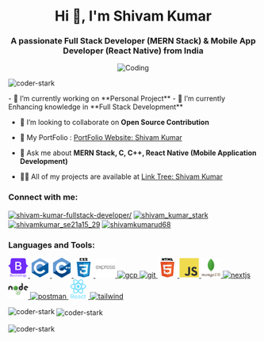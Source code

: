 <h1 align="center">Hi 👋, I'm Shivam Kumar</h1>
<h3 align="center">A passionate Full Stack Developer (MERN Stack) & Mobile App Developer (React Native) from India</h3>
<p align="center">
  <img alt="Coding" width="400" src="http://drive.google.com/uc?export=view&id=1ICEsRg11_6xmQ1bE9K11YEfFbSFUGy8K">
</p>
<p align="left"> <img src="https://komarev.com/ghpvc/?username=coder-stark&label=Profile%20views&color=0e75b6&style=flat" alt="coder-stark" /> </p>
- 🔭 I’m currently working on **Personal Project**
- 🌱 I’m currently Enhancing knowledge in **Full Stack Development**

- 👯 I’m looking to collaborate on **Open Source Contribution**

- 📄 My PortFolio : [PortFolio Website: Shivam Kumar](https://shivam-kumar-rajbhar.netlify.app/)

- 💬 Ask me about **MERN Stack, C, C++, React Native (Mobile Application Development)**

- 👨‍💻 All of my projects are available at [Link Tree: Shivam Kumar](https://linktr.ee/shivam_kumar_rajbhar)

<h3 align="left">Connect with me:</h3>
<p align="left">
<a href="https://linkedin.com/in/shivam-kumar-fullstack-developer/" target="blank"><img align="center" src="https://raw.githubusercontent.com/rahuldkjain/github-profile-readme-generator/master/src/images/icons/Social/linked-in-alt.svg" alt="shivam-kumar-fullstack-developer/" height="30" width="40" /></a>
<a href="https://instagram.com/shivam_kumar_stark" target="blank"><img align="center" src="https://raw.githubusercontent.com/rahuldkjain/github-profile-readme-generator/master/src/images/icons/Social/instagram.svg" alt="shivam_kumar_stark" height="30" width="40" /></a>
<a href="https://www.leetcode.com/shivamkumar_se21a15_29" target="blank"><img align="center" src="https://raw.githubusercontent.com/rahuldkjain/github-profile-readme-generator/master/src/images/icons/Social/leet-code.svg" alt="shivamkumar_se21a15_29" height="30" width="40" /></a>
<a href="https://auth.geeksforgeeks.org/user/shivamkumarud68" target="blank"><img align="center" src="https://raw.githubusercontent.com/rahuldkjain/github-profile-readme-generator/master/src/images/icons/Social/geeks-for-geeks.svg" alt="shivamkumarud68" height="30" width="40" /></a>
</p>
<h3 align="left">Languages and Tools:</h3>
<p align="left"> <a href="https://getbootstrap.com" target="_blank" rel="noreferrer"> <img src="https://raw.githubusercontent.com/devicons/devicon/master/icons/bootstrap/bootstrap-plain-wordmark.svg" alt="bootstrap" width="40" height="40"/> </a> <a href="https://www.cprogramming.com/" target="_blank" rel="noreferrer"> <img src="https://raw.githubusercontent.com/devicons/devicon/master/icons/c/c-original.svg" alt="c" width="40" height="40"/> </a> <a href="https://www.w3schools.com/cpp/" target="_blank" rel="noreferrer"> <img src="https://raw.githubusercontent.com/devicons/devicon/master/icons/cplusplus/cplusplus-original.svg" alt="cplusplus" width="40" height="40"/> </a> <a href="https://www.w3schools.com/css/" target="_blank" rel="noreferrer"> <img src="https://raw.githubusercontent.com/devicons/devicon/master/icons/css3/css3-original-wordmark.svg" alt="css3" width="40" height="40"/> </a> <a href="https://expressjs.com" target="_blank" rel="noreferrer"> <img src="https://raw.githubusercontent.com/devicons/devicon/master/icons/express/express-original-wordmark.svg" alt="express" width="40" height="40"/> </a> <a href="https://cloud.google.com" target="_blank" rel="noreferrer"> <img src="https://www.vectorlogo.zone/logos/google_cloud/google_cloud-icon.svg" alt="gcp" width="40" height="40"/> </a> <a href="https://git-scm.com/" target="_blank" rel="noreferrer"> <img src="https://www.vectorlogo.zone/logos/git-scm/git-scm-icon.svg" alt="git" width="40" height="40"/> </a> <a href="https://www.w3.org/html/" target="_blank" rel="noreferrer"> <img src="https://raw.githubusercontent.com/devicons/devicon/master/icons/html5/html5-original-wordmark.svg" alt="html5" width="40" height="40"/> </a> <a href="https://developer.mozilla.org/en-US/docs/Web/JavaScript" target="_blank" rel="noreferrer"> <img src="https://raw.githubusercontent.com/devicons/devicon/master/icons/javascript/javascript-original.svg" alt="javascript" width="40" height="40"/> </a> <a href="https://www.mongodb.com/" target="_blank" rel="noreferrer"> <img src="https://raw.githubusercontent.com/devicons/devicon/master/icons/mongodb/mongodb-original-wordmark.svg" alt="mongodb" width="40" height="40"/> </a> <a href="https://nextjs.org/" target="_blank" rel="noreferrer"> <img src="https://cdn.worldvectorlogo.com/logos/nextjs-2.svg" alt="nextjs" width="40" height="40"/> </a> <a href="https://nodejs.org" target="_blank" rel="noreferrer"> <img src="https://raw.githubusercontent.com/devicons/devicon/master/icons/nodejs/nodejs-original-wordmark.svg" alt="nodejs" width="40" height="40"/> </a> <a href="https://postman.com" target="_blank" rel="noreferrer"> <img src="https://www.vectorlogo.zone/logos/getpostman/getpostman-icon.svg" alt="postman" width="40" height="40"/> </a> <a href="https://reactjs.org/" target="_blank" rel="noreferrer"> <img src="https://raw.githubusercontent.com/devicons/devicon/master/icons/react/react-original-wordmark.svg" alt="react" width="40" height="40"/> </a> <a href="https://tailwindcss.com/" target="_blank" rel="noreferrer"> <img src="https://www.vectorlogo.zone/logos/tailwindcss/tailwindcss-icon.svg" alt="tailwind" width="40" height="40"/> </a> </p>
<p><img align="left" src="https://github-readme-stats.vercel.app/api/top-langs?username=coder-stark&show_icons=true&locale=en&layout=compact" alt="coder-stark" /></p>
<p>&nbsp;<img align="center" src="https://github-readme-stats.vercel.app/api?username=coder-stark&show_icons=true&locale=en" alt="coder-stark" /></p>
<p><img align="center" src="https://github-readme-streak-stats.herokuapp.com/?user=coder-stark&" alt="coder-stark" /></p>
